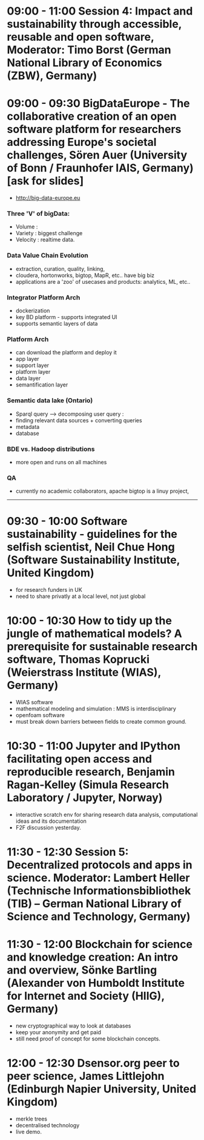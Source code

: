 # 09:00 - 11:00 Session 4: Impact and sustainability through accessible, reusable and open software, Moderator: Timo Borst (German National Library of Economics (ZBW), Germany)

#  09:00 - 09:30 BigDataEurope - The collaborative creation of an open software platform for researchers addressing Europe's societal challenges, Sören Auer (University of Bonn / Fraunhofer IAIS, Germany) [ask for slides]
+ http://big-data-europe.eu

### Three 'V' of bigData:  
+ Volume : 
+ Variety : biggest challenge 
+ Velocity : realtime data.

### Data Value Chain Evolution
+ extraction, curation, quality, linking, 
+ cloudera, hortonworks, bigtop, MapR,  etc.. have big biz
+ applications are a 'zoo' of usecases and products: analytics, ML, etc..

### Integrator Platform Arch
+ dockerization
+ key BD platform - supports integrated UI
+ supports semantic layers of data

### Platform Arch
+ can download the platform and deploy it 
+ app layer
+ support layer
+ platform layer
+ data layer
+ semantification layer

### Semantic data lake (Ontario)
+ Sparql query --> decomposing user query : 
+ finding relevant data sources + converting queries
+ metadata
+ database 

### BDE vs. Hadoop distributions
+ more open and runs on all machines

### QA
+ currently no academic collaborators, apache bigtop is a linuy project, 

----

# 09:30 - 10:00 Software sustainability - guidelines for the selfish scientist, Neil Chue Hong (Software Sustainability Institute, United Kingdom)

+ for research funders in UK 
+ need to share privatly at a local level, not just global

# 10:00 - 10:30 How to tidy up the jungle of mathematical models? A prerequisite for sustainable research software, Thomas Koprucki (Weierstrass Institute (WIAS), Germany)
+ WIAS software 
+ mathematical modeling and simulation : MMS is interdisciplinary
+ openfoam software 
+ must break down barriers between fields to create common ground.

# 10:30 - 11:00 Jupyter and IPython facilitating open access and reproducible research, Benjamin Ragan-Kelley (Simula Research Laboratory / Jupyter, Norway)
+ interactive scratch env for sharing research data analysis, computational ideas and its documentation
+ F2F discussion yesterday. 


# 11:30 - 12:30 Session 5: Decentralized protocols and apps in science. Moderator: Lambert Heller (Technische Informationsbibliothek (TIB) – German National Library of Science and Technology, Germany)
# 11:30 - 12:00 Blockchain for science and knowledge creation: An intro and overview, Sönke Bartling (Alexander von Humboldt Institute for Internet and Society (HIIG), Germany)
+ new cryptographical way to look at databases
+ keep your anonymity and get paid 
+ still need proof of concept for some blockchain concepts. 

# 12:00 - 12:30 Dsensor.org peer to peer science, James Littlejohn (Edinburgh Napier University, United Kingdom) 
+ merkle trees
+ decentralised technology
+ live demo. 


